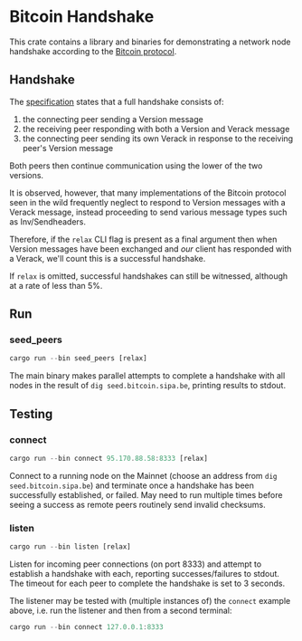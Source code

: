 # Bitcoin Handshake

This crate contains a library and binaries for demonstrating a network node handshake according to the [Bitcoin protocol](https://en.bitcoin.it/wiki/Protocol_documentation). 

## Handshake
The [specification](https://en.bitcoin.it/wiki/Version_Handshake) states that a full handshake consists of:
1. the connecting peer sending a Version message
2. the receiving peer responding with both a Version and Verack message 
3. the connecting peer sending its own Verack in response to the receiving peer's Version message

Both peers then continue communication using the lower of the two versions.

It is observed, however, that many implementations of the Bitcoin protocol seen in the wild frequently neglect to respond to Version messages with a Verack message, instead proceeding to send various message types such as Inv/Sendheaders. 

Therefore, if the `relax` CLI flag is present as a final argument then when Version messages have been exchanged and _our_ client has responded with a Verack, we'll count this is a successful handshake.

If `relax` is omitted, successful handshakes can still be witnessed, although at a rate of less than 5%.


## Run

### __seed_peers__

```rust
cargo run --bin seed_peers [relax]
```

The main binary makes parallel attempts to complete a handshake with all nodes in the result of `dig seed.bitcoin.sipa.be`, printing results to stdout.

## Testing

### __connect__

```rust
cargo run --bin connect 95.170.88.58:8333 [relax]
```
   
   Connect to a running node on the Mainnet (choose an address from `dig seed.bitcoin.sipa.be`) and terminate once a handshake has been successfully established, or failed. May need to run multiple times before seeing a success as remote peers routinely send invalid checksums. 
    
### __listen__

```rust
cargo run --bin listen [relax]
```

Listen for incoming peer connections (on port 8333) and attempt to establish a handshake with each, reporting successes/failures to stdout. The timeout for each peer to complete the handshake is set to 3 seconds. 
    
The listener may be tested with (multiple instances of) the `connect` example above, i.e. run the listener and then from a second terminal:

```rust
cargo run --bin connect 127.0.0.1:8333
```
